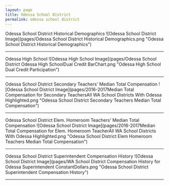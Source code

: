 ```yaml
---
layout: page
title: Odessa School District
permalink: odessa school district
---
```



Odessa School District Historical Demographics
![Odessa School District Image](pages/Odessa School District Historical Demographics.png "Odessa School District Historical Demographics")

___

Odessa High School
![Odessa High School Image](pages/Odessa School District Odessa High SchoolDual Credit BarChart.png "Odessa High School Dual Credit Participation")

___

Odessa School District Secondary Teachers' Median Total Compensation
![Odessa School District Image](pages/2016-2017Median Total Compensation for Secondary TeachersAll WA School Districts With Odessa Highlighted.png "Odessa School District Secondary Teachers Median Total Compensation")

___

Odessa School District Elem. Homeroom Teachers' Median Total Compensation
![Odessa School District Image](pages/2016-2017Median Total Compensation for Elem. Homeroom TeacherAll WA School Districts With Odessa Highlighted.png "Odessa School District Elem Homeroom Teachers Median Total Compensation")

___

Odessa School District Superintendent Compensation History
![Odessa School District Image](pages/WA School District Compensation History for Odessa Superintendent ConstantDollars.png "Odessa School District Superintendent Compensation History")

___


